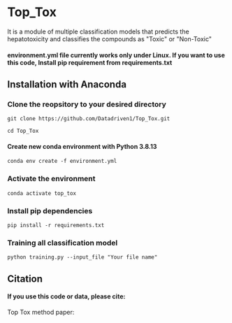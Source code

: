 # Top_Tox
It is a module of multiple classification models that predicts the hepatotoxicity and classifies the compounds as "Toxic" or "Non-Toxic"

#### environment.yml file currently works only under Linux. If you want to use this code, Install pip requirement from requirements.txt


## Installation with Anaconda

### Clone the reopsitory to your desired directory
```
git clone https://github.com/Datadriven1/Top_Tox.git
```
```
cd Top_Tox
```
#### Create new conda environment with Python 3.8.13
```
conda env create -f environment.yml
```
### Activate the environment
```
conda activate top_tox
```
### Install pip dependencies
```
pip install -r requirements.txt
```
### Training all classification model
```
python training.py --input_file "Your file name"
```
## Citation
#### If you use this code or data, please cite:

Top Tox method paper: